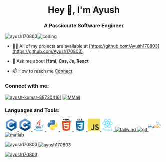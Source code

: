 <h1 align="center">Hey 👋, I'm Ayush</h1>
<h3 align="center">A Passionate Software Engineer</h3>
<img align="right" alt="coding" width="400px" src="https://media0.giphy.com/media/2IudUHdI075HL02Pkk/giphy.gif">

<p align="left"> <img src="https://komarev.com/ghpvc/?username=ayush170803&label=Profile%20views&color=0e75b6&style=flat" alt="ayush170803" /> </p>

- 👨‍💻 All of my projects are available at [https://github.com/Ayush170803](https://github.com/Ayush170803)

- 💬 Ask me about **Html, Css, Js, React**

- 📫 How to reach me <a href="mailto:ayushagrawal.5288@gmail.com">Connect</a>

<h3 align="left">Connect with me:</h3>
<p align="left">
<a href="https://linkedin.com/in/ayush-kumar-887304161" target="blank"><img align="center" src="https://img.shields.io/badge/linkedin-%230077B5.svg?&style=for-the-badge&logo=linkedin&logoColor=white" alt="ayush-kumar-887304161" height="30" width="60" /></a>
  <a href="mailto:ayushagrawal.5288@gmail.com" target="blank"><img align="center" src="https://img.shields.io/badge/Gmail-%2312100E.svg?&style=for-the-badge&logo=Gmail&logoColor=white" alt="MMail" height="30" width="60" /></a>
</p>

<h3 align="left">Languages and Tools:</h3>
<p align="left"> <a href="https://www.cprogramming.com/" target="_blank" rel="noreferrer"> <img src="https://raw.githubusercontent.com/devicons/devicon/master/icons/c/c-original.svg" alt="c" width="40" height="40"/> </a>
<a href="https://www.w3schools.com/cpp/" target="_blank" rel="noreferrer"> <img src="https://raw.githubusercontent.com/devicons/devicon/master/icons/cplusplus/cplusplus-original.svg" alt="cplusplus" width="40" height="40"/> </a>
<a href="https://www.java.com" target="_blank" rel="noreferrer"> <img src="https://raw.githubusercontent.com/devicons/devicon/master/icons/java/java-original.svg" alt="java" width="40" height="40"/> </a>
<a href="https://www.python.org" target="_blank" rel="noreferrer"> <img src="https://raw.githubusercontent.com/devicons/devicon/master/icons/python/python-original.svg" alt="python" width="40" height="40"/> </a>
<a href="https://www.w3.org/html/" target="_blank" rel="noreferrer"> <img src="https://raw.githubusercontent.com/devicons/devicon/master/icons/html5/html5-original-wordmark.svg" alt="html5" width="40" height="40"/> </a>
<a href="https://www.w3schools.com/css/" target="_blank" rel="noreferrer"> <img src="https://raw.githubusercontent.com/devicons/devicon/master/icons/css3/css3-original-wordmark.svg" alt="css3" width="40" height="40"/> </a>
<a href="https://developer.mozilla.org/en-US/docs/Web/JavaScript" target="_blank" rel="noreferrer"> <img src="https://raw.githubusercontent.com/devicons/devicon/master/icons/javascript/javascript-original.svg" alt="javascript" width="40" height="40"/> </a>
<a href="https://reactjs.org/" target="_blank" rel="noreferrer"> <img src="https://raw.githubusercontent.com/devicons/devicon/master/icons/react/react-original-wordmark.svg" alt="react" width="40" height="40"/> </a>
<a href="https://tailwindcss.com/" target="_blank" rel="noreferrer"> <img src="https://www.vectorlogo.zone/logos/tailwindcss/tailwindcss-icon.svg" alt="tailwind" width="40" height="40"/> </a>
<a href="https://git-scm.com/" target="_blank" rel="noreferrer"> <img src="https://www.vectorlogo.zone/logos/git-scm/git-scm-icon.svg" alt="git" width="40" height="40"/> </a>
<a href="https://www.mysql.com/" target="_blank" rel="noreferrer"> <img src="https://raw.githubusercontent.com/devicons/devicon/master/icons/mysql/mysql-original-wordmark.svg" alt="mysql" width="40" height="40"/> </a>
<a href="https://www.mathworks.com/" target="_blank" rel="noreferrer"> <img src="https://upload.wikimedia.org/wikipedia/commons/2/21/Matlab_Logo.png" alt="matlab" width="40" height="40"/> </a>
 </p>

<p><img align="left" src="https://github-readme-stats.vercel.app/api/top-langs?username=ayush170803&show_icons=true&locale=en&layout=compact&theme=yeblu" alt="ayush170803" /></p>

<p>&nbsp;<img align="center" src="https://github-readme-stats.vercel.app/api?username=ayush170803&show_icons=true&locale=en&theme=yeblu" alt="ayush170803" /></p>

<p>
  <a align="center" href="https://git.io/streak-stats"><img src="https://github-readme-streak-stats.herokuapp.com?user=ayush170803&theme=yeblu&ring=EB0600&currStreakNum=79EBAF&sideNums=EB5454" alt="ayush170803" /></a>
</p>
